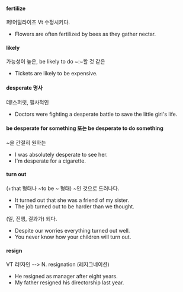 #### fertilize

퍼!어덜라이즈 Vt 수정시키다. 

- Flowers are often fertilized by bees as they gather nectar.

#### likely

가능성이 높은, be likely to do ~:~할 것 같은

- Tickets are likely to be expensive.

#### desperate 명사

데!스퍼럿, 필사적인

- Doctors were fighting a desperate battle to save the little girl's life.


#### be desperate for something 또는 be desperate to do something

~을 간절히 원하는

- I was absolutely desperate to see her.
- I'm desperate for a cigarette.

#### turn out

(+that 형태나 ~to be ~ 형태) ~인 것으로 드러나다. 

- It turned out that she was a friend of my sister.
- The job turned out to be harder than we thought.

(일, 진행, 결과가) 되다.

- Despite our worries everything turned out well.
- You never know how your children will turn out.

#### resign

VT 리!자인  --> N. resignation (레지그네이션)

- He resigned as manager after eight years.
- My father resigned his directorship last year.
